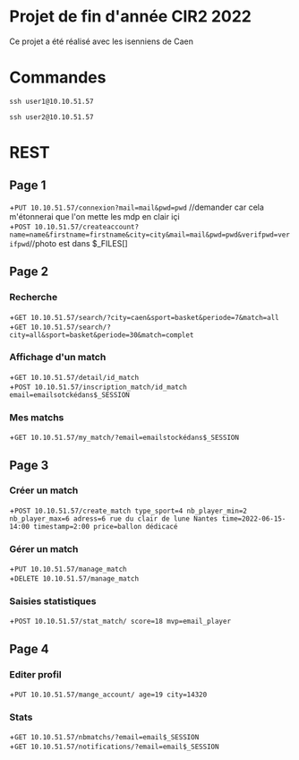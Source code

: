 # Projet de fin d'année CIR2 2022
Ce projet a été réalisé avec les isenniens de Caen

# Commandes
```
ssh user1@10.10.51.57
```
```
ssh user2@10.10.51.57
```

# REST
## Page 1
+``PUT 10.10.51.57/connexion?mail=mail&pwd=pwd`` //demander car cela m'étonnerai que l'on mette les mdp en clair içi <br>
+``POST 10.10.51.57/createaccount?name=name&firstname=firstname&city=city&mail=mail&pwd=pwd&verifpwd=verifpwd``//photo est dans $_FILES[]

## Page 2
### Recherche
+``GET 10.10.51.57/search/?city=caen&sport=basket&periode=7&match=all``<br>
+``GET 10.10.51.57/search/?city=all&sport=basket&periode=30&match=complet``
### Affichage d'un match
+``GET 10.10.51.57/detail/id_match``<br>
+``POST 10.10.51.57/inscription_match/id_match email=emailsotckédans$_SESSION``
### Mes matchs
+``GET 10.10.51.57/my_match/?email=emailstockédans$_SESSION``

## Page 3
### Créer un match<br>
+``POST 10.10.51.57/create_match type_sport=4 nb_player_min=2 nb_player_max=6 adress=6 rue du clair de lune Nantes time=2022-06-15-14:00 timestamp=2:00 price=ballon dédicacé``
### Gérer un match
+``PUT 10.10.51.57/manage_match``<br>
+``DELETE 10.10.51.57/manage_match``<br>
### Saisies statistiques<br>
+``POST 10.10.51.57/stat_match/ score=18 mvp=email_player``

## Page 4
### Editer profil
+``PUT 10.10.51.57/mange_account/ age=19 city=14320``
### Stats
+``GET 10.10.51.57/nbmatchs/?email=email$_SESSION``<br>
+``GET 10.10.51.57/notifications/?email=email$_SESSION``
